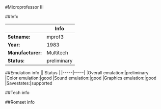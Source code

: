 #Microprofessor III

##Info

||Info|
|-----|-----|
|**Setname:**|mprof3
|**Year:**|1983
|**Manufacturer:**|Multitech
|**Status:**|preliminary

##Emulation info
|| Status |
|-----|-----|
|Overall emulation:|preliminary
|Color emulation:|good
|Sound emulation:|good
|Graphics emulation:|good
|Savestates:|supported

##Tech info

##Romset info

<!--- START OF EDITED COMMENT DO NOT TOUCH TEXT ABOVE-->
